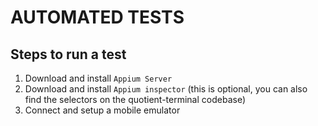 # AUTOMATED TESTS

## Steps to run a test
1. Download and install `Appium Server`
2. Download and install `Appium inspector` (this is optional, you can also find the selectors on the quotient-terminal codebase)
3. Connect and setup a mobile emulator